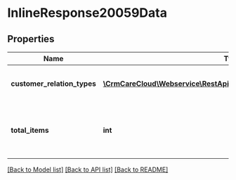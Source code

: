 # InlineResponse20059Data

## Properties
Name | Type | Description | Notes
------------ | ------------- | ------------- | -------------
**customer_relation_types** | [**\CrmCareCloud\Webservice\RestApi\Client\Model\CustomerRelationType[]**](CustomerRelationType.md) | List of the customer relation types. | [optional] 
**total_items** | **int** | The number of all found customer relation types. | [optional] 

[[Back to Model list]](../../README.md#documentation-for-models) [[Back to API list]](../../README.md#documentation-for-api-endpoints) [[Back to README]](../../README.md)


